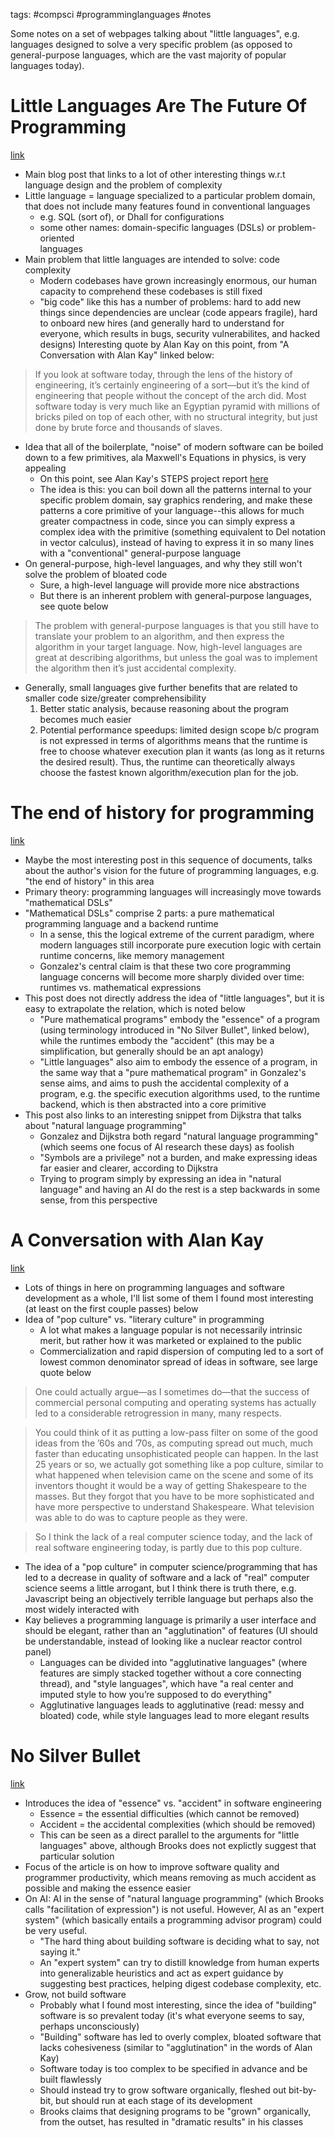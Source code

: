 tags: #compsci #programminglanguages #notes 

Some notes on a set of webpages talking about "little languages", e.g.
languages designed to solve a very specific problem (as opposed to general-purpose
languages, which are the vast majority of popular languages today).

# Little Languages Are The Future Of Programming
[link](https://chreke.com/little-languages.html#steps2012-32)
- Main blog post that links to a lot of other interesting things w.r.t language
design and the problem of complexity
- Little language = language specialized to a particular problem domain, that 
does not include many features found in conventional languages
    - e.g. SQL (sort of), or Dhall for configurations
    - some other names: domain-specific languages (DSLs) or problem-oriented  
languages
- Main problem that little languages are intended to solve: code complexity
    - Modern codebases have grown increasingly enormous, our human capacity to
comprehend these codebases is still fixed
    - "big code" like this has a number of problems: hard to add new things 
since dependencies are unclear (code appears fragile), hard to onboard new hires
(and generally hard to understand for everyone, which results in bugs, security 
vulnerabilites, and hacked designs)
Interesting quote by Alan Kay on this point, from "A Conversation with Alan Kay"
linked below:
> If you look at software today, through the lens of the history of engineering, 
it’s certainly engineering of a sort—but it’s the kind of engineering that people 
without the concept of the arch did. Most software today is very much like an 
Egyptian pyramid with millions of bricks piled on top of each other, with no 
structural integrity, but just done by brute force and thousands of slaves.
- Idea that all of the boilerplate, "noise" of modern software can be boiled 
down to a few primitives, ala Maxwell's Equations in physics, is very appealing
    - On this point, see Alan Kay's STEPS project report [here](http://www.vpri.org/pdf/tr2012001_steps.pdf)
    - The idea is this: you can boil down all the patterns internal to your 
specific problem domain, say graphics rendering, and make these patterns a core
primitive of your language--this allows for much greater compactness in code,
since you can simply express a complex idea with the primitive (something
equivalent to Del notation in vector calculus), instead of having to express it
in so many lines with a "conventional" general-purpose language
- On general-purpose, high-level languages, and why they still won't solve the
problem of bloated code
    - Sure, a high-level language will provide more nice abstractions
    - But there is an inherent problem with general-purpose languages, see quote
below
> The problem with general-purpose languages is that you still have to translate 
your problem to an algorithm, and then express the algorithm in your target 
language. Now, high-level languages are great at describing algorithms, but 
unless the goal was to implement the algorithm then it’s just accidental complexity.
- Generally, small languages give further benefits that are related to smaller
code size/greater comprehensibility
    1. Better static analysis, because reasoning about the program becomes much easier
    2. Potential performance speedups: limited design scope b/c program is not
expressed in terms of algorithms means that the runtime is free to choose 
whatever execution plan it wants (as long as it returns the desired result). Thus,
the runtime can theoretically always choose the fastest known algorithm/execution
plan for the job.
# The end of history for programming
[link](https://www.haskellforall.com/2021/04/the-end-of-history-for-programming.html)
- Maybe the most interesting post in this sequence of documents, talks about 
the author's vision for the future of programming languages, e.g. "the end of
history" in this area
- Primary theory: programming languages will increasingly move towards "mathematical
DSLs"
- "Mathematical DSLs" comprise 2 parts: a pure mathematical programming language
and a backend runtime
    - In a sense, this the logical extreme of the current paradigm, where modern
languages still incorporate pure execution logic with certain runtime concerns,
like memory management
    - Gonzalez's central claim is that these two core programming language 
concerns will become more sharply divided over time: runtimes vs. mathematical 
expressions
- This post does not directly address the idea of "little languages", but it
is easy to extrapolate the relation, which is noted below
    - "Pure mathematical programs" embody the "essence" of a program (using 
terminology introduced in "No Silver Bullet", linked below), while the runtimes
embody the "accident" (this may be a simplification, but generally should be
an apt analogy)
    - "Little languages" also aim to embody the essence of a program, in the same
way that a "pure mathematical program" in Gonzalez's sense aims, and aims to 
push the accidental complexity of a program, e.g. the specific execution algorithms 
used, to the runtime backend, which is then abstracted into a core primitive
- This post also links to an interesting snippet from Dijkstra that talks about
"natural language programming"
    - Gonzalez and Dijkstra both regard "natural language programming" (which
seems one focus of AI research these days) as foolish
    - "Symbols are a privilege" not a burden, and make expressing ideas far
easier and clearer, according to Dijkstra
    - Trying to program simply by expressing an idea in "natural language" and
having an AI do the rest is a step backwards in some sense, from this perspective

# A Conversation with Alan Kay
[link](https://queue.acm.org/detail.cfm?id=1039523)
- Lots of things in here on programming languages and software development as a
whole, I'll list some of them I found most interesting (at least on the first
couple passes) below
- Idea of "pop culture" vs. "literary culture" in programming
    - A lot what makes a language popular is not necessarily intrinsic merit,
but rather how it was marketed or explained to the public
    - Commercialization and rapid dispersion of computing led to a sort of 
lowest common denominator spread of ideas in software, see large quote below
> One could actually argue—as I sometimes do—that the success of commercial 
personal computing and operating systems has actually led to a considerable 
retrogression in many, many respects.

> You could think of it as putting a low-pass filter on some of the good ideas 
from the ’60s and ’70s, as computing spread out much, much faster than educating 
unsophisticated people can happen. In the last 25 years or so, we actually got 
something like a pop culture, similar to what happened when television came on 
the scene and some of its inventors thought it would be a way of getting 
Shakespeare to the masses. But they forgot that you have to be more 
sophisticated and have more perspective to understand Shakespeare. What 
television was able to do was to capture people as they were.

> So I think the lack of a real computer science today, and the lack of real 
software engineering today, is partly due to this pop culture.
- The idea of a "pop culture" in computer science/programming that has led to a
decrease in quality of software and a lack of "real" computer science seems a 
little arrogant, but I think there is truth there, e.g. Javascript being an
objectively terrible language but perhaps also the most widely interacted with
- Kay believes a programming language is primarily a user interface and should
be elegant, rather than an "agglutination" of features (UI should be understandable,
instead of looking like a nuclear reactor control panel)
    - Languages can be divided into "agglutinative languages" (where features
are simply stacked together without a core connecting thread), and "style languages",
which have "a real center and imputed style to how you’re supposed to do everything"
    - Agglutinative languages leads to agglutinative (read: messy and bloated) code,
while style languages lead to more elegant results

# No Silver Bullet
[link](http://worrydream.com/refs/Brooks-NoSilverBullet.pdf)
- Introduces the idea of "essence" vs. "accident" in software engineering
    - Essence = the essential difficulties (which cannot be removed)
    - Accident = the accidental complexities (which should be removed)
    - This can be seen as a direct parallel to the arguments for "little 
languages" above, although Brooks does not explictly suggest that particular solution
- Focus of the article is on how to improve software quality and programmer
productivity, which means removing as much accident as possible and making the 
essence easier
- On AI: AI in the sense of "natural language programming" (which Brooks
calls "facilitation of expression") is not useful. However, AI as an "expert 
system" (which basically entails a programming advisor program) could be very
useful.
    - "The hard thing about building software is deciding what to say, not saying it."
    - An "expert system" can try to distill knowledge from human experts into
generalizable heuristics and act as expert guidance by suggesting best practices,
helping digest codebase complexity, etc.
- Grow, not build software
    - Probably what I found most interesting, since the idea of "building" 
software is so prevalent today (it's what everyone seems to say, perhaps
unconsciously)
    - "Building" software has led to overly complex, bloated software that lacks
cohesiveness (similar to "agglutination" in the words of Alan Kay)
    - Software today is too complex to be specified in advance and be built
flawlessly
    - Should instead try to grow software organically, fleshed out bit-by-bit,
but should run at each stage of its development 
    - Brooks claims that designing programs to be "grown" organically, from the
outset, has resulted in "dramatic results" in his classes
